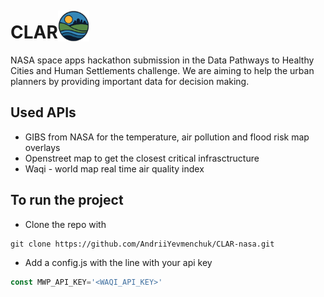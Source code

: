 <div style="display: flex; align-items: center;">
<h1 style="display: inline-block;">CLAR</h1>
<img src="assets/clar.png" alt="My Image" style="width:50px; vertical-align: middle;">
</div>
NASA space apps hackathon submission in the Data Pathways to Healthy Cities and Human Settlements 
challenge. We are aiming to help the urban planners by providing important data for decision making.

## Used APIs
- GIBS from NASA for the temperature, air pollution and flood risk map overlays
- Openstreet map to get the closest critical infrasctructure
- Waqi - world map real time air quality index 

## To run the project
- Clone the repo with 
```console 
git clone https://github.com/AndriiYevmenchuk/CLAR-nasa.git
```
- Add a config.js with the line with your api key
```javascript
const MWP_API_KEY='<WAQI_API_KEY>'
```
